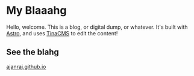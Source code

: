 # My Blaaahg

Hello, welcome. This is a blog, or digital dump, or whatever. It's built with [Astro](https://astro.build), and uses [TinaCMS](https://tina.io) to edit the content!

## See the blahg

[ajanraj.github.io](https://ajanraj.github.io)
